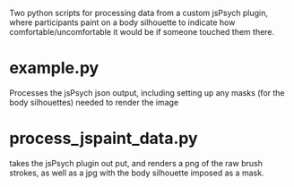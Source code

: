
Two python scripts for processing data from a custom jsPsych plugin, where participants paint on a body silhouette to indicate how comfortable/uncomfortable it would be if someone touched them there. 

# example.py

Processes the jsPsych json output, including setting up any masks (for the body silhouettes) needed to render the image

# process_jspaint_data.py

takes the jsPsych plugin out put, and renders a png of the raw brush strokes, as well as a jpg with the body silhouette imposed as a mask. 
